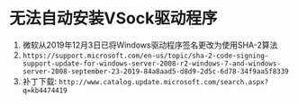 # 无法自动安装VSock驱动程序
1. 微软从2019年12月3日已将Windows驱动程序签名更改为使用SHA-2算法
2. `https://support.microsoft.com/en-us/topic/sha-2-code-signing-support-update-for-windows-server-2008-r2-windows-7-and-windows-server-2008-september-23-2019-84a8aad5-d8d9-2d5c-6d78-34f9aa5f8339`
3. 补丁下载: `http://www.catalog.update.microsoft.com/search.aspx?q=kb4474419`
